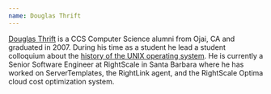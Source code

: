 ```yaml
---
name: Douglas Thrift
---
```


[Douglas Thrift] is a CCS Computer Science alumni from Ojai, CA and graduated
in 2007. During his time as a student he lead a student colloquium about the
[history of the UNIX operating system]. He is currently a Senior Software
Engineer at RightScale in Santa Barbara where he has worked on ServerTemplates,
the RightLink agent, and the RightScale Optima cloud cost optimization system.

[Douglas Thrift]: https://douglasthrift.net/
[history of the UNIX operating system]: https://ccs.ucsb.edu/courses/unix-history-philosophy-influence
